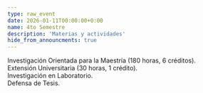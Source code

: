 ```yaml
---
type: raw_event
date: 2026-01-11T00:00:00+0:00
name: 4to Semestre
description: 'Materias y actividades'
hide_from_announcments: true
---
```

Investigación Orientada para la Maestría (180 horas, 6 créditos).<br />
Extensión Universitaria (30 horas, 1 crédito).<br />
Investigación en Laboratorio.<br />
Defensa de Tesis.
